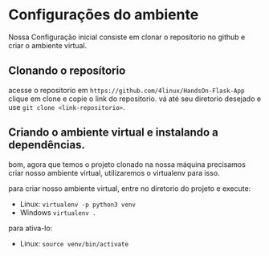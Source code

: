 # Configurações do ambiente

Nossa Configuração inicial consiste em clonar o reposítorio no github e criar o ambiente virtual.


## Clonando o reposítorio

acesse o repositorio em `https://github.com/4linux/HandsOn-Flask-App`
clique em clone e copie o link do repositorio.
vá até seu diretorio desejado e use `git clone <link-repositorio>`.

## Criando o ambiente virtual e instalando a dependências.

bom, agora que temos o projeto clonado na nossa máquina precisamos criar nosso ambiente virtual, utilizaremos o virtualenv para isso.


para criar nosso ambiente virtual, entre no diretorio do projeto e execute:

- Linux: `virtualenv -p python3 venv`
- Windows `virtualenv .`

para ativa-lo:

- Linux: `source venv/bin/activate`